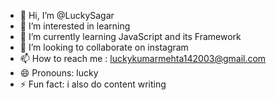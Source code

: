- 👋 Hi, I’m @LuckySagar
- 👀 I’m interested in learning
- 🌱 I’m currently learning JavaScript and its Framework
- 💞️ I’m looking to collaborate on instagram 
- 📫 How to reach me : luckykumarmehta142003@gmail.com
- 😄 Pronouns: lucky
- ⚡ Fun fact: i also do content writing 

<!---
LuckySagar/LuckySagar is a ✨ special ✨ repository because its `README.md` (this file) appears on your GitHub profile.
You can click the Preview link to take a look at your changes.
--->
